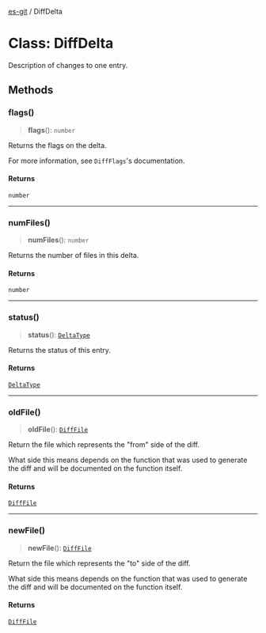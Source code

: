 [es-git](../globals.md) / DiffDelta

# Class: DiffDelta

Description of changes to one entry.

## Methods

### flags()

> **flags**(): `number`

Returns the flags on the delta.

For more information, see `DiffFlags`'s documentation.

#### Returns

`number`

***

### numFiles()

> **numFiles**(): `number`

Returns the number of files in this delta.

#### Returns

`number`

***

### status()

> **status**(): [`DeltaType`](../type-aliases/DeltaType.md)

Returns the status of this entry.

#### Returns

[`DeltaType`](../type-aliases/DeltaType.md)

***

### oldFile()

> **oldFile**(): [`DiffFile`](DiffFile.md)

Return the file which represents the "from" side of the diff.

What side this means depends on the function that was used to generate
the diff and will be documented on the function itself.

#### Returns

[`DiffFile`](DiffFile.md)

***

### newFile()

> **newFile**(): [`DiffFile`](DiffFile.md)

Return the file which represents the "to" side of the diff.

What side this means depends on the function that was used to generate
the diff and will be documented on the function itself.

#### Returns

[`DiffFile`](DiffFile.md)

